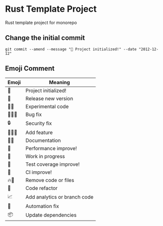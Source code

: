 Rust Template Project
=====================

Rust template project for monorepo

## Change the initial commit

```shell
git commit --amend --message "🎂 Project initialized!" --date "2012-12-12"
```



## Emoji Comment

| Emoji  | Meaning                      |  
|--------|------------------------------|  
| 🎂     | Project initialized!         |  
| 🎉     | Release new version          |  
| 🧪🔮   | Experimental code            |   
| 🔧🐛🐞 | Bug fix                      |  
| 🔒     | Security fix                 |  
| 🐣🐤🐥 | Add feature                  |  
| 📝🎀   | Documentation                |  
| 🚀     | Performance improve!         |  
| 🚧     | Work in progress             |  
| 🚨     | Test coverage improve!       |  
| 🚥     | CI improve!                  |  
| 🔥🧨   | Remove code or files         |
| 🧹     | Code refactor                |
| 📈     | Add analytics or branch code |
| 🤖     | Automation fix               |
| 📦     | Update dependencies          |
